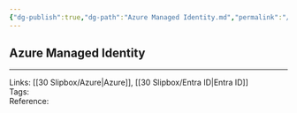 ```yaml
---
{"dg-publish":true,"dg-path":"Azure Managed Identity.md","permalink":"/azure-managed-identity/","tags":["notes"]}
---
```



## Azure Managed Identity

---

Links: [[30 Slipbox/Azure\|Azure]], [[30 Slipbox/Entra ID\|Entra ID]]  
Tags:  
Reference:
